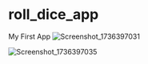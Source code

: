 # roll_dice_app

My First App
![Screenshot_1736397031](https://github.com/user-attachments/assets/ee348e30-271e-4195-a80a-0a3fc0772038)


![Screenshot_1736397035](https://github.com/user-attachments/assets/3fdbfeb2-a2b9-4b8e-9700-f3b2d9e75671)
